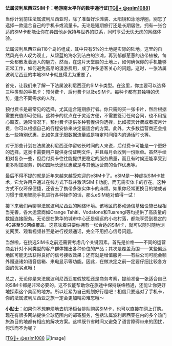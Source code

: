 **法属波利尼西亚SIM卡：畅游南太平洋的数字通行证[[TG💪+ @esim1088](https://t.me/s/esim1088)]**

当你计划前往法属波利尼西亚时，除了准备好沙滩装、太阳镜和泳池浮圈，别忘了选择一款适合自己的手机卡或流量卡。无论是短期旅行还是长期居住，拥有一张合适的SIM卡都能让你在异国他乡保持与世界的联系，同时享受无忧无虑的网络体验。

法属波利尼西亚由118个岛屿组成，其中只有5%的土地是实际的陆地。这里的自然风光令人叹为观止，从碧蓝的海水到洁白的沙滩，再到郁郁葱葱的热带植被，每一处都散发着迷人的魅力。然而，在这片天堂般的土地上，如何确保你的手机能够正常工作，如何避免高昂的漫游费用，成了许多游客关心的问题。这时，一张法属波利尼西亚的本地SIM卡就显得尤为重要了。

首先，让我们来了解一下法属波利尼西亚的SIM卡类型。在这里，你主要可以选择三种类型的手机卡：预付费卡、后付费卡以及eSIM卡。每种卡都有其独特的优势，适合不同需求的人群。

预付费卡是最常见的选择，尤其适合短期旅行者。你只需购买一张卡片，然后根据需要充值即可使用。这种卡的优点在于灵活方便，不需要签订任何合同，也不用担心超支。通常情况下，预付费卡提供多种套餐供你选择，比如按天计费或者按月计费，你可以根据自己的行程安排来决定最适合的方案。此外，大多数运营商还会推出一些特别优惠，比如包含无限数据流量或是特定时间段内的通话时长等。

对于那些计划在法属波利尼西亚停留较长时间的人来说，后付费卡可能是一个更好的选择。这类卡需要用户提供身份证明文件，并且每月会收到一份账单。虽然手续相对复杂一些，但后付费卡往往能提供更稳定的服务质量，而且有时候还能享受到更多附加服务，例如国际长途优惠或是与其他运营商的合作优惠等。

最后不得不提的就是近年来越来越受欢迎的eSIM卡了。eSIM是一种虚拟SIM卡技术，它允许用户通过在线方式下载并激活SIM卡功能，而无需实体卡的存在。这种方式不仅环保便捷，还省去了携带多张实体卡的麻烦。如果你经常更换目的地或者习惯于使用智能手机进行各种操作的话，那么eSIM绝对值得一试！

接下来我们再聊聊法属波利尼西亚的网络环境。该地区的移动通信基础设施已经相当完善，各大运营商如Orange Tahiti、Vodafone和Tuarengi等均提供了高质量的数据连接服务。无论是在繁华的城市中心还是偏远的小岛村落，都能享受到稳定的4G甚至5G网络覆盖。这意味着只要你拥有一张合适的SIM卡，就可以随时随地浏览网页、观看视频甚至是进行视频通话，完全不用担心信号问题。

当然啦，在挑选SIM卡之前还需要考虑几个关键因素。首先是价格——不同的运营商会针对不同类型的客户群体推出各种价位的产品；其次是覆盖范围——某些偏远地区可能无法获得良好的信号接收效果；还有就是增值服务——有些公司可能会额外赠送诸如语音信箱、来电显示等功能。因此，在做决定之前一定要仔细比较各方面的优劣点哦！

总之，无论你是来法属波利尼西亚度假放松还是商务考察，提前准备一张适合自己的SIM卡都是非常必要的。这不仅能帮助你在旅途中保持联络畅通，还能让你更好地探索这个美丽的地方。所以赶紧为自己规划好行程吧！相信只要选对了手机卡，你的法属波利尼西亚之旅一定会更加精彩难忘哦～

**小贴士**：如果你不想麻烦地去机场柜台排队购买SIM卡，也可以直接在网上订购。现在有很多网站提供全球范围内的邮寄服务，包括法属波利尼西亚在内的多个热门旅游目的地都有相应的解决方案。这样既节省时间又避免了语言障碍带来的困扰，何乐而不为呢？

[[TG💪+ @esim1088](https://t.me/s/esim1088) ![Image](https://i.postimg.cc/4NQfJmqS/Snipaste-2025-05-13-00-14-12.png)]